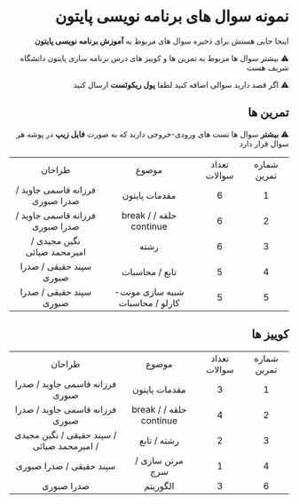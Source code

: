 <div dir="rtl">

# نمونه سوال های برنامه نویسی پایتون

اینجا جایی هستش برای ذخیره سوال های مربوط به **آموزش برنامه نویسی پایتون** 

⚠️ بیشتر سوال ها مربوط به تمرین ها و کوییز های درس برنامه سازی پایتون دانشگاه شریف هست  

⚠️ اگر قصد دارید سوالی اضافه کنید لطفا **پول ریکوئست** ارسال کنید

## تمرین ها

⚠️ **بیشتر** سوال ها تست های ورودی-خروجی دارند که به صورت **فایل زیپ** در پوشه هر سوال قرار دارد

<table style="text-align:center;">

<tr>
<td align="center">شماره تمرین</td>
<td align="center">تعداد سوالات</td>
<td align="center">موضوع</td>
<td align="center">طراحان</td>
</tr>
<tr align="center">
<td align="center">1</td>
<td align="center">6</td>
<td align="center">مقدمات پایتون</td>
<td align="center">فرزانه قاسمی جاوید / صدرا صبوری</td>
</tr>
<tr>
<td align="center">2</td>
<td align="center">6</td>
<td align="center">حلقه / break / continue</td>
<td align="center">فرزانه قاسمی جاوید / صدرا صبوری</td>
</tr>
<tr>
<td align="center">3</td>
<td align="center">6</td>
<td align="center">رشته</td>
<td align="center">نگین مجیدی / امیرمحمد ضیائی</td>
</tr>
<tr>
<td align="center">4</td>
<td align="center">5</td>
<td align="center">تابع / محاسبات</td>
<td align="center">سپند حقیقی / صدرا صبوری</td>
</tr>
<tr>
<td align="center">5</td>
<td align="center">5</td>
<td align="center">شبیه سازی مونت-کارلو / محاسبات</td>
<td align="center">سپند حقیقی / صدرا صبوری</td>
</tr>



</table>  

## کوییز ها


<table style="text-align:center;">

<tr>
<td align="center">شماره تمرین</td>
<td align="center">تعداد سوالات</td>
<td align="center">موضوع</td>
<td align="center">طراحان</td>
</tr>
<tr align="center">
<td align="center">1</td>
<td align="center">3</td>
<td align="center">مقدمات پایتون</td>
<td align="center">فرزانه قاسمی جاوید / صدرا صبوری</td>
</tr>
<tr>
<td align="center">2</td>
<td align="center">4</td>
<td align="center">حلقه / break / continue</td>
<td align="center">فرزانه قاسمی جاوید / صدرا صبوری</td>
</tr>
<tr>
<td align="center">3</td>
<td align="center">2</td>
<td align="center">رشته / تابع</td>
<td align="center"> / سپند حقیقی / نگین مجیدی / امیرمحمد ضیائی</td>
</tr>
<tr>
<td align="center">4</td>
<td align="center">1</td>
<td align="center">مرتن سازی / سرچ</td>
<td align="center">سپند حقیقی / صدرا صبوری</td>
</tr>
<tr>
<td align="center">6</td>
<td align="center">3</td>
<td align="center">الگوریتم</td>
<td align="center">صدرا صبوری</td>
</tr>



</table>  

</div>  



